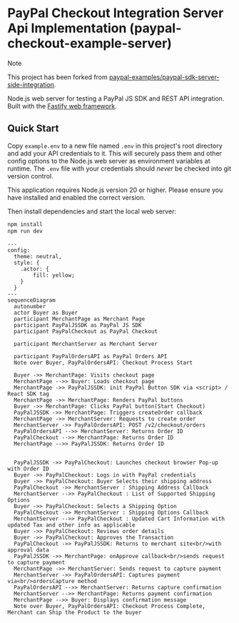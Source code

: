 PayPal Checkout Integration Server Api Implementation (paypal-checkout-example-server)
=====

> [!NOTE]  
> This project has been forked from [paypal-examples/paypal-sdk-server-side-integration](https://github.com/paypal-examples/paypal-sdk-server-side-integration).

Node.js web server for testing a PayPal JS SDK and REST API integration. Built with the [Fastify web framework](https://www.fastify.io/).

## Quick Start

Copy `example.env` to a new file named `.env` in this project's root directory and add your API credentials to it. This will securely pass them and other config options to the Node.js web server as environment variables at runtime. The `.env` file with your credentials should _never_ be checked into git version control.

This application requires Node.js version 20 or higher. Please ensure you have installed and enabled the correct version.

Then install dependencies and start the local web server:

```bash
npm install
npm run dev
```

```mermaid
---
config:
  theme: neutral,
  style: {
    .actor: {
        fill: yellow;
    }
  }
---
sequenceDiagram
  autonumber
  actor Buyer as Buyer
  participant MerchantPage as Merchant Page
  participant PayPalJSSDK as PayPal JS SDK
  participant PayPalCheckout as PayPal Checkout

  participant MerchantServer as Merchant Server
  
  participant PayPalOrdersAPI as PayPal Orders API
  Note over Buyer, PayPalOrdersAPI: Checkout Process Start

  Buyer ->> MerchantPage: Visits checkout page
  MerchantPage -->> Buyer: Loads checkout page
  MerchantPage ->> PayPalJSSDK: init PayPal Button SDK via <script> / React SDK tag
  MerchantPage ->> MerchantPage: Renders PayPal buttons
  Buyer ->> MerchantPage: Clicks PayPal button(Start Checkout)
  PayPalJSSDK ->> MerchantPage: Triggers createOrder callback
  MerchantPage ->> MerchantServer: Requests to create order
  MerchantServer ->> PayPalOrdersAPI: POST /v2/checkout/orders
  PayPalOrdersAPI -->> MerchantServer: Returns Order ID
  PayPalCheckout -->> MerchantPage: Returns Order ID
  MerchantPage -->> PayPalJSSDK: Returns Order ID


  PayPalJSSDK ->> PayPalCheckout: Launches checkout browser Pop-up with Order ID
  Buyer ->> PayPalCheckout: Logs in with PayPal credentials
  Buyer ->> PayPalCheckout: Buyer Selects their shipping address
  PayPalCheckout ->> MerchantServer : Shipping Address Callback
  MerchantServer -->> PayPalCheckout : List of Supported Shipping Options
  Buyer ->> PayPalCheckout: Selects a Shipping Option
  PayPalCheckout ->> MerchantServer : Shipping Options Callback
  MerchantServer -->> PayPalCheckout : Updated Cart Information with updated Tax and other info as applicable
  Buyer ->> PayPalCheckout: Reviews order details
  Buyer ->> PayPalCheckout: Approves the Transaction
  PayPalCheckout ->> PayPalJSSDK: Returns to merchant site<br/>with approval data
  PayPalJSSDK ->> MerchantPage: onApprove callback<br/>sends request to capture payment
  MerchantPage ->> MerchantServer: Sends request to capture payment
  MerchantServer ->> PayPalOrdersAPI: Captures payment via<br/>ordersCapture method
  PayPalOrdersAPI -->> MerchantServer: Returns capture confirmation
  MerchantServer -->> MerchantPage: Returns payment confirmation
  MerchantPage -->> Buyer: Displays confirmation message
  Note over Buyer, PayPalOrdersAPI: Checkout Process Complete, Merchant can Ship the Product to the buyer
```